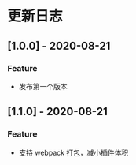 # 更新日志

## [1.0.0] - 2020-08-21

### Feature

* 发布第一个版本

## [1.1.0] - 2020-08-21

### Feature

* 支持 webpack 打包，减小插件体积